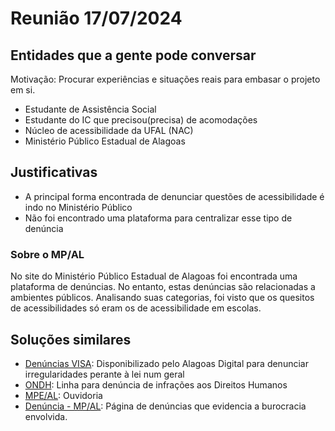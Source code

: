 # Reunião 17/07/2024

## Entidades que a gente pode conversar

Motivação: Procurar experiências e situações reais para embasar o projeto em si.

- Estudante de Assistência Social
- Estudante do IC que precisou(precisa) de acomodações
- Núcleo de acessibilidade da UFAL (NAC)
- Ministério Público Estadual de Alagoas

## Justificativas

- A principal forma encontrada de denunciar questões de acessibilidade é indo no Ministério Público
- Não foi encontrado uma plataforma para centralizar esse tipo de denúncia

### Sobre o MP/AL

No site do Ministério Público Estadual de Alagoas foi encontrada uma plataforma de denúncias. No entanto, estas denúncias são relacionadas a ambientes públicos. Analisando suas categorias, foi visto que os quesitos de acessibilidades só eram os de acessibilidade em escolas.

## Soluções similares

- [Denúncias VISA](https://alagoasdigital.al.gov.br/servico/363): Disponibilizado pelo Alagoas Digital para denunciar irregularidades perante à lei num geral
- [ONDH](https://www.gov.br/mdh/pt-br/ondh/): Linha para denúncia de infrações aos Direitos Humanos
- [MPE/AL](https://e-ouv.al.gov.br/): Ouvidoria
- [Denúncia - MP/AL](https://www.mpal.mp.br/?page_id=1782): Página de denúncias que evidencia a burocracia envolvida.
